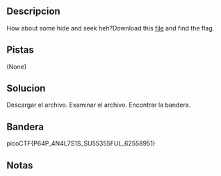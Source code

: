 ## Descripcion
How about some hide and seek heh?Download this [file](https://artifacts.picoctf.net/c/371/trace.pcap) and find the flag.

## Pistas
(None)

## Solucion
Descargar el archivo.
Examinar el archivo.
Encontrar la bandera.

## Bandera
picoCTF{P64P_4N4L7S1S_SU55355FUL_62558951}

## Notas

